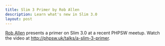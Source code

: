 ```yaml
---
title: Slim 3 Primer by Rob Allen
description: Learn what's new in Slim 3.0
layout: post
---
```


[Rob Allen](http://akrabat.com/) presents a primer on Slim 3.0 at a recent PHPSW meetup. Watch the video at <http://phpsw.uk/talks/a-slim-3-primer>.
